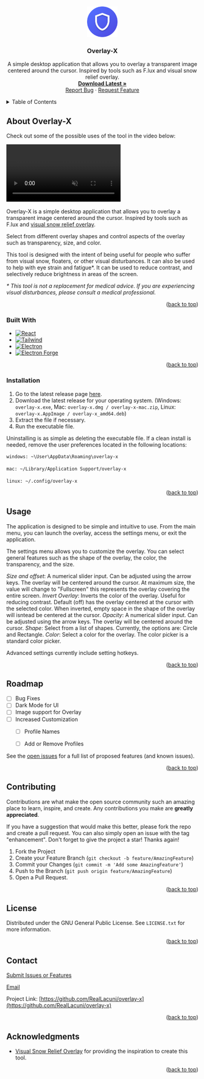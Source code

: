 <a name="readme-top"></a>
<!-- PROJECT LOGO -->
<br />
<div align="center">
  <a href="https://github.com/othneildrew/Best-README-Template">
    <img src="icon-512.png" alt="Logo" width="80" height="80">
  </a>

  <h3 align="center">Overlay-X</h3>




  <p align="center">
    A simple desktop application that allows you to overlay a transparent image centered around the cursor. Inspired by tools such as F.lux and visual snow relief overlay.
    <br />
    <a href="https://github.com/RealLacuni/overlay-x/releases/latest"><strong>Download Latest »</strong></a>
    <br />
    <a href="https://github.com/RealLacuni/overlay-x/issues">Report Bug</a>
    ·
    <a href="https://github.com/RealLacuni/overlay-x/issues">Request Feature</a>
  </p>
</div>


<!-- TABLE OF CONTENTS -->
<details>
  <summary>Table of Contents</summary>
  <ol>
    <li>
      <a href="#about-the-project">About The Project</a>
      <ul>
        <li><a href="#built-with">Built With</a></li>
      </ul>
    </li>
    <li>
      <a href="#getting-started">Getting Started</a>
      <ul>
        <li><a href="#prerequisites">Prerequisites</a></li>
        <li><a href="#installation">Installation</a></li>
      </ul>
    </li>
    <li><a href="#usage">Usage</a></li>
    <li><a href="#roadmap">Roadmap</a></li>
    <li><a href="#contributing">Contributing</a></li>
    <li><a href="#license">License</a></li>
    <li><a href="#contact">Contact</a></li>
    <li><a href="#acknowledgments">Acknowledgments</a></li>
  </ol>
</details>


<!-- ABOUT THE PROJECT -->
## About Overlay-X

Check out some of the possible uses of the tool in the video below:

<video autoplay loop muted src="demo.mp4">
</video>

Overlay-X is a simple desktop application that allows you to overlay a transparent image centered around the cursor. Inspired by tools such as F.lux and [visual snow relief overlay](https://github.com/belvederef/visual-snow-relief-overlay).

Select from different overlay shapes and control aspects of the overlay such as transparency, size, and color.

This tool is designed with the intent of being useful for people who suffer from visual snow, floaters, or other visual disturbances. It can also be used to help with eye strain and fatigue*.
It can be used to reduce contrast, and selectively reduce brightness in areas of the screen.

*\* This tool is not a replacement for medical advice. If you are experiencing visual disturbances, please consult a medical professional.*
<p align="right">(<a href="#readme-top">back to top</a>)</p>



### Built With

* [![React][React.js]][React-url]
* [![Tailwind][Tailwind.css]][Tailwind-url]
* [![Electron][Electron.js]][Electron-url]
* [![Electron Forge][Electron-Forge.js]][Electron-Forge-url]


<p align="right">(<a href="#readme-top">back to top</a>)</p>

### Installation

1. Go to the latest release page [here](https://github.com/RealLacuni/overlay-x/releases/latest).
2. Download the latest release for your operating system.
    (Windows: `overlay-x.exe`, Mac: `overlay-x.dmg / overlay-x-mac.zip`, Linux: `overlay-x.AppImage / overlay-x_amd64.deb`)
3. Extract the file if necessary.
4. Run the executable file.

Uninstalling is as simple as deleting the executable file. If a clean install is needed, remove the user preferences located in the following locations:

    windows: ~\User\AppData\Roaming\overlay-x

    mac: ~/Library/Application Support/overlay-x

    linux: ~/.config/overlay-x

<p align="right">(<a href="#readme-top">back to top</a>)</p>


<!-- USAGE EXAMPLES -->
## Usage

The application is designed to be simple and intuitive to use. From the main menu, you can launch the overlay, access the settings menu, or exit the application.

The settings menu allows you to customize the overlay. You can select general features such as the shape of the overlay, the color, the transparency, and the size. 

  *Size and offset*: A numerical slider input. Can be adjusted using the arrow keys. The overlay will be centered around the cursor. At maximum size, the value will change to "Fullscreen" this represents the overlay covering the entire screen. 
  *Invert Overlay*: Inverts the color of the overlay. Useful for reducing contrast. Default (off) has the overlay centered at the cursor with the selected color. When inverted, empty space in the shape of the overlay will isntead be centered at the cursor.
  *Opacity*: A numerical slider input. Can be adjusted using the arrow keys. The overlay will be centered around the cursor.
  *Shape*: Select from a list of shapes. Currently, the options are: Circle and Rectangle.
  *Color*: Select a color for the overlay. The color picker is a standard color picker.

Advanced settings currently include setting hotkeys.

<p align="right">(<a href="#readme-top">back to top</a>)</p>



<!-- ROADMAP -->
## Roadmap

- [ ] Bug Fixes
- [ ] Dark Mode for UI
- [ ] Image support for Overlay
- [ ] Increased Customization
    - [ ] Profile Names
    - [ ] Add or Remove Profiles


See the [open issues](https://github.com/github_username/repo_name/issues) for a full list of proposed features (and known issues).

<p align="right">(<a href="#readme-top">back to top</a>)</p>



<!-- CONTRIBUTING -->
## Contributing

Contributions are what make the open source community such an amazing place to learn, inspire, and create. Any contributions you make are **greatly appreciated**.

If you have a suggestion that would make this better, please fork the repo and create a pull request. You can also simply open an issue with the tag "enhancement".
Don't forget to give the project a star! Thanks again!

1. Fork the Project
2. Create your Feature Branch (`git checkout -b feature/AmazingFeature`)
3. Commit your Changes (`git commit -m 'Add some AmazingFeature'`)
4. Push to the Branch (`git push origin feature/AmazingFeature`)
5. Open a Pull Request.

<p align="right">(<a href="#readme-top">back to top</a>)</p>



<!-- LICENSE -->
## License

Distributed under the GNU General Public License. See `LICENSE.txt` for more information.

<p align="right">(<a href="#readme-top">back to top</a>)</p>



<!-- CONTACT -->
## Contact

[Submit Issues or Features](https://github.com/RealLacuni/overlay-x/issues)

[Email](mailto:renepazitnyeng@gmail.com)

Project Link: [https://github.com/RealLacuni/overlay-x](https://github.com/RealLacuni/overlay-x)

<p align="right">(<a href="#readme-top">back to top</a>)</p>



<!-- ACKNOWLEDGMENTS -->
## Acknowledgments

* [Visual Snow Relief Overlay](https://github.com/belvederef/visual-snow-relief-overlay) for providing the inspiration to create this tool.

<p align="right">(<a href="#readme-top">back to top</a>)</p>



<!-- MARKDOWN LINKS & IMAGES -->
<!-- https://www.markdownguide.org/basic-syntax/#reference-style-links -->
[contributors-shield]: https://img.shields.io/github/contributors/github_username/repo_name.svg?style=for-the-badge
[contributors-url]: https://github.com/github_username/repo_name/graphs/contributors
[forks-shield]: https://img.shields.io/github/forks/github_username/repo_name.svg?style=for-the-badge
[forks-url]: https://github.com/github_username/repo_name/network/members
[stars-shield]: https://img.shields.io/github/stars/github_username/repo_name.svg?style=for-the-badge
[stars-url]: https://github.com/github_username/repo_name/stargazers
[issues-shield]: https://img.shields.io/github/issues/github_username/repo_name.svg?style=for-the-badge
[issues-url]: https://github.com/github_username/repo_name/issues
[license-shield]: https://img.shields.io/github/license/github_username/repo_name.svg?style=for-the-badge
[license-url]: https://github.com/github_username/repo_name/blob/master/LICENSE.txt
[linkedin-shield]: https://img.shields.io/badge/-LinkedIn-black.svg?style=for-the-badge&logo=linkedin&colorB=555
[linkedin-url]: https://linkedin.com/in/linkedin_username
[product-screenshot]: images/screenshot.png
[React.js]: https://img.shields.io/badge/React-20232A?style=for-the-badge&logo=react&logoColor=61DAFB
[React-url]: https://reactjs.org/
[Tailwind.css]: https://img.shields.io/badge/Tailwind_CSS-38B2AC?style=for-the-badge&logo=tailwind-css&logoColor=white
[Tailwind-url]: https://tailwindcss.com/
[Electron.js]: https://img.shields.io/badge/Electron-191717?style=for-the-badge&logo=electron&logoColor=white
[Electron-url]: https://www.electronjs.org/
[Electron-Forge.js]: https://img.shields.io/badge/Electron_Forge-6D4A9C?style=for-the-badge&logo=electron&logoColor=white
[Electron-Forge-url]: https://www.electronforge.io/